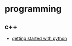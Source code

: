 # programming
## c++ 
* [getting started with python](https://www.tutorialspoint.com/python/index.htm)
